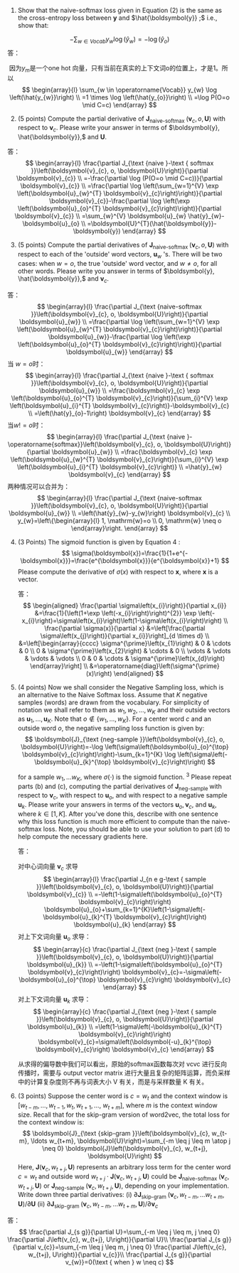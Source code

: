 1.  Show that the naive-softmax loss given in Equation (2) is the same as the cross-entropy loss between $\boldsymbol{y}$ and $\hat{\boldsymbol{y}} ;$ i.e., show that:


$$
-\sum_{w \in V o c a b} y_{w} \log \left(\hat{y}_{w}\right)=-\log \left(\hat{y}_{o}\right)
$$
答：

​	因为$y_m$是一个one hot 向量，只有当前在真实的上下文词o的位置上，才是1。所以
$$
\begin{array}{l}
\sum_{w \in \operatorname{Vocab}} y_{w} \log \left(\hat{y_{w}}\right) \\
=1 \times \log \left(\hat{y_{o}}\right) \\
=\log P(O=o \mid C=c)
\end{array}
$$

2. (5 points) Compute the partial derivative of $\boldsymbol{J}_{\text {naive-softmax }}\left(\boldsymbol{v}_{c}, o, \boldsymbol{U}\right)$ with respect to $\boldsymbol{v}_{c}$. Please write your answer in terms of $\boldsymbol{y}, \hat{\boldsymbol{y}},$ and $\boldsymbol{U}$.

答：
$$
\begin{array}{l}
\frac{\partial J_{\text {naive }-\text { softmax }}\left(\boldsymbol{v}_{c}, o, \boldsymbol{U}\right)}{\partial \boldsymbol{v}_{c}} \\
=-\frac{\partial \log (P(O=o \mid C=c))}{\partial \boldsymbol{v}_{c}} \\
=\frac{\partial \log \left(\sum_{w=1}^{V} \exp \left(\boldsymbol{u}_{w}^{T} \boldsymbol{v}_{c}\right)\right)}{\partial \boldsymbol{v}_{c}}-\frac{\partial \log \left(\exp \left(\boldsymbol{u}_{o}^{T} \boldsymbol{v}_{c}\right)\right)}{\partial \boldsymbol{v}_{c}} \\
=\sum_{w}^{V} \boldsymbol{u}_{w} \hat{y}_{w}-\boldsymbol{u}_{o} \\
=\boldsymbol{U}^{T}(\hat{\boldsymbol{y}}-\boldsymbol{y})
\end{array}
$$

3. (5 points) Compute the partial derivatives of $\boldsymbol{J}_{\text {naive-softmax }}\left(\boldsymbol{v}_{c}, o, \boldsymbol{U}\right)$ with respect to each of the 'outside' word vectors, $\boldsymbol{u}_{w}$ 's. There will be two cases: when $w=o,$ the true 'outside' word vector, and $w \neq o,$ for all other words. Please write you answer in terms of $\boldsymbol{y}, \hat{\boldsymbol{y}},$ and $\boldsymbol{v}_{c}$.

答：
$$
\begin{array}{l}
\frac{\partial J_{\text {naive-softmax }}\left(\boldsymbol{v}_{c}, o, \boldsymbol{U}\right)}{\partial \boldsymbol{u}_{w}} \\
=\frac{\partial \log \left(\sum_{w=1}^{V} \exp \left(\boldsymbol{u}_{w}^{T} \boldsymbol{v}_{c}\right)\right)}{\partial \boldsymbol{u}_{w}}-\frac{\partial \log \left(\exp \left(\boldsymbol{u}_{o}^{T} \boldsymbol{v}_{c}\right)\right)}{\partial \boldsymbol{u}_{w}}
\end{array}
$$
当 $w = o$时：
$$
\begin{array}{l}
\frac{\partial J_{\text {naive }-\text { softmax }}\left(\boldsymbol{v}_{c}, o, \boldsymbol{U}\right)}{\partial \boldsymbol{u}_{w}} \\
=\frac{\boldsymbol{v}_{c} \exp \left(\boldsymbol{u}_{o}^{T} \boldsymbol{v}_{c}\right)}{\sum_{i}^{V} \exp \left(\boldsymbol{u}_{i}^{T} \boldsymbol{v}_{c}\right)}-\boldsymbol{v}_{c} \\
=\left(\hat{y}_{o}-1\right) \boldsymbol{v}_{c}
\end{array}
$$
当$w != o$时：
$$
\begin{array}{l}
\frac{\partial J_{\text {naive }-\operatorname{softmax}}\left(\boldsymbol{v}_{c}, o, \boldsymbol{U}\right)}{\partial \boldsymbol{u}_{w}} \\
=\frac{\boldsymbol{v}_{c} \exp \left(\boldsymbol{u}_{w}^{T} \boldsymbol{v}_{c}\right)}{\sum_{i}^{V} \exp \left(\boldsymbol{u}_{i}^{T} \boldsymbol{v}_{c}\right)} \\
=\hat{y}_{w} \boldsymbol{v}_{c}
\end{array}
$$
两种情况可以合并为：
$$
\begin{array}{l}
\frac{\partial J_{\text {naive-softmax }}\left(\boldsymbol{v}_{c}, o, \boldsymbol{U}\right)}{\partial \boldsymbol{u}_{w}} \\
=\left(\hat{y}_{w}-y_{w}\right) \boldsymbol{v}_{c} \\
y_{w}=\left\{\begin{array}{l}
1, \mathrm{w}=o \\
0, \mathrm{w} \neq o
\end{array}\right.
\end{array}
$$

4. (3 Points) The sigmoid function is given by Equation 4 :
   $$
   \sigma(\boldsymbol{x})=\frac{1}{1+e^{-\boldsymbol{x}}}=\frac{e^{\boldsymbol{x}}}{e^{\boldsymbol{x}}+1}
   $$
   Please compute the derivative of $\sigma(x)$ with respect to $\boldsymbol{x},$ where $\boldsymbol{x}$ is a vector.

   答：
   $$
   \begin{aligned}
   \frac{\partial \sigma\left(x_{i}\right)}{\partial x_{i}} &=\frac{1}{\left(1+\exp \left(-x_{i}\right)\right)^{2}} \exp \left(-x_{i}\right)=\sigma\left(x_{i}\right)\left(1-\sigma\left(x_{i}\right)\right) \\
   \frac{\partial \sigma(x)}{\partial x} &=\left[\frac{\partial \sigma\left(x_{j}\right)}{\partial x_{i}}\right]_{d \times d} \\
   &=\left[\begin{array}{cccc}
   \sigma^{\prime}\left(x_{1}\right) & 0 & \cdots & 0 \\
   0 & \sigma^{\prime}\left(x_{2}\right) & \cdots & 0 \\
   \vdots & \vdots & \vdots & \vdots \\
   0 & 0 & \cdots & \sigma^{\prime}\left(x_{d}\right)
   \end{array}\right] \\
   &=\operatorname{diag}\left(\sigma^{\prime}(x)\right)
   \end{aligned}
   $$
   

5. (4 points) Now we shall consider the Negative Sampling loss, which is an alternative to the Naive Softmax loss. Assume that $K$ negative samples (words) are drawn from the vocabulary. For simplicity of notation we shall refer to them as $w_{1}, w_{2}, \ldots, w_{K}$ and their outside vectors as $\boldsymbol{u}_{1}, \ldots, \boldsymbol{u}_{K} .$ Note that $o \notin\left\{w_{1}, \ldots, w_{K}\right\}$. For a center word $c$ and an outside word $o,$ the negative sampling loss function is given by:
   $$
   \boldsymbol{J}_{\text {neg-sample }}\left(\boldsymbol{v}_{c}, o, \boldsymbol{U}\right)=-\log \left(\sigma\left(\boldsymbol{u}_{o}^{\top} \boldsymbol{v}_{c}\right)\right)-\sum_{k=1}^{K} \log \left(\sigma\left(-\boldsymbol{u}_{k}^{\top} \boldsymbol{v}_{c}\right)\right)
   $$
   

   for a sample $w_{1}, \ldots w_{K},$ where $\sigma(\cdot)$ is the sigmoid function. $^{3}$
   Please repeat parts (b) and (c), computing the partial derivatives of $\boldsymbol{J}_{\text {neg-sample }}$ with respect to $\boldsymbol{v}_{c},$ with respect to $\boldsymbol{u}_{o},$ and with respect to a negative sample $\boldsymbol{u}_{k} .$ Please write your answers in terms of the vectors $\boldsymbol{u}_{o}, \boldsymbol{v}_{c},$ and $\boldsymbol{u}_{k},$ where $k \in[1, K] .$ After you've done this, describe with one sentence why this loss function is much more efficient to compute than the naive-softmax loss. Note, you should be able to use your solution to part (d) to help compute the necessary gradients here.

   答：

   对中心词向量 $\boldsymbol{v}_{c}$ 求导
   $$
   \begin{array}{l}
   \frac{\partial J_{n e g-\text { sample }}\left(\boldsymbol{v}_{c}, o, \boldsymbol{U}\right)}{\partial \boldsymbol{v}_{c}} \\
   =-\left(1-\sigma\left(\boldsymbol{u}_{o}^{T} \boldsymbol{v}_{c}\right)\right) \boldsymbol{u}_{o}+\sum_{k=1}^{K}\left(1-\sigma\left(-\boldsymbol{u}_{k}^{T} \boldsymbol{v}_{c}\right)\right) \boldsymbol{u}_{k}
   \end{array}
   $$
   对上下文词向量 $\boldsymbol{u}_{o}$ 求导：
   $$
   \begin{array}{c}
   \frac{\partial J_{\text {neg }-\text { sample }}\left(\boldsymbol{v}_{c}, o, \boldsymbol{U}\right)}{\partial \boldsymbol{u}_{k}} \\
   =-\left(1-\sigma\left(\boldsymbol{u}_{o}^{T} \boldsymbol{v}_{c}\right)\right) \boldsymbol{v}_{c}=-\sigma\left(-\boldsymbol{u}_{o}^{\top} \boldsymbol{v}_{c}\right) \boldsymbol{v}_{c}
   \end{array}
   $$
   对上下文词向量 $\boldsymbol{u}_{k}$ 求导：
   $$
   \begin{array}{c}
   \frac{\partial J_{\text {neg }-\text { sample }}\left(\boldsymbol{v}_{c}, o, \boldsymbol{U}\right)}{\partial \boldsymbol{u}_{k}} \\
   =\left(1-\sigma\left(-\boldsymbol{u}_{k}^{T} \boldsymbol{v}_{c}\right)\right) \boldsymbol{v}_{c}=\sigma\left(\boldsymbol{-u}_{k}^{\top} \boldsymbol{v}_{c}\right) \boldsymbol{v}_{c}
   \end{array}
   $$
   

   从求得的偏导数中我们可以看出，原始的softmax函数每次对 vcvc 进行反向传播时，需要与 output vector matrix 进行大量且复杂的矩阵运算，而负采样中的计算复杂度则不再与词表大小 V 有关，而是与采样数量 K 有关。

6. (3 points) Suppose the center word is $c=w_{t}$ and the context window is $\left[w_{t-m}, \ldots, w_{t-1}, w_{t}, w_{t+1}, \ldots,\right.$ $\left.w_{t+m}\right],$ where $m$ is the context window size. Recall that for the skip-gram version of word2vec, the total loss for the context window is:
   $$
   \boldsymbol{J}_{\text {skip-gram }}\left(\boldsymbol{v}_{c}, w_{t-m}, \ldots w_{t+m}, \boldsymbol{U}\right)=\sum_{-m \leq j \leq m \atop j \neq 0} \boldsymbol{J}\left(\boldsymbol{v}_{c}, w_{t+j}, \boldsymbol{U}\right)
   $$
   Here, $\boldsymbol{J}\left(\boldsymbol{v}_{c}, w_{t+j}, \boldsymbol{U}\right)$ represents an arbitrary loss term for the center word $c=w_{t}$ and outside word $w_{t+j} \cdot \boldsymbol{J}\left(\boldsymbol{v}_{c}, w_{t+j}, \boldsymbol{U}\right)$ could be $\boldsymbol{J}_{\text {naive-softmax }}\left(\boldsymbol{v}_{c}, w_{t+j}, \boldsymbol{U}\right)$ or $\boldsymbol{J}_{\text {neg-sample }}\left(\boldsymbol{v}_{c}, w_{t+j}, \boldsymbol{U}\right),$ depending on your
   implementation.
   Write down three partial derivatives:
   (i) $\partial \boldsymbol{J}_{\text {skip-gram }}\left(\boldsymbol{v}_{c}, w_{t-m}, \ldots w_{t+m}, \boldsymbol{U}\right) / \partial \boldsymbol{U}$
   (ii) $\partial \boldsymbol{J}_{\text {skip-gram }}\left(\boldsymbol{v}_{c}, w_{t-m}, \ldots w_{t+m}, \boldsymbol{U}\right) / \partial \boldsymbol{v}_{c}$

答：
$$
\frac{\partial J_{s g}}{\partial U}=\sum_{-m \leq j \leq m, j \neq 0} \frac{\partial J\left(v_{c}, w_{t+j}, U\right)}{\partial U}\\ \frac{\partial J_{s g}}{\partial v_{c}}=\sum_{-m \leq j \leq m, j \neq 0} \frac{\partial J\left(v_{c}, w_{t+j}, U\right)}{\partial v_{c}}\\ \frac{\partial J_{s g}}{\partial v_{w}}=0(\text { when } w \neq c)
$$
